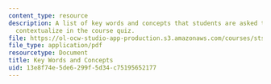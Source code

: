 ```yaml
---
content_type: resource
description: A list of key words and concepts that students are asked to define and
  contextualize in the course quiz.
file: https://ol-ocw-studio-app-production.s3.amazonaws.com/courses/sts-004-science-technology-world-fall-2013/13e8f74e5de6299f5d34c75195652177_MITSTS_004F13_keywords.pdf
file_type: application/pdf
resourcetype: Document
title: Key Words and Concepts
uid: 13e8f74e-5de6-299f-5d34-c75195652177
---
```

